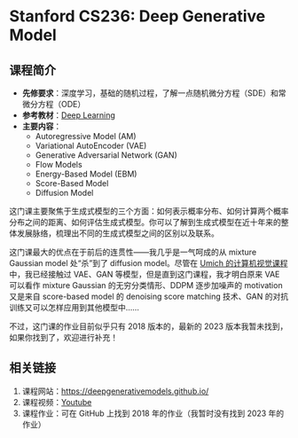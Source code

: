 # Stanford CS236: Deep Generative Model

## 课程简介

- **先修要求**：深度学习，基础的随机过程，了解一点随机微分方程（SDE）和常微分方程（ODE）
- **参考教材**：[Deep Learning](https://www.deeplearningbook.org/)
- **主要内容**：
    - Autoregressive Model (AM)
    - Variational AutoEncoder (VAE)
    - Generative Adversarial Network (GAN)
    - Flow Models
    - Energy-Based Model (EBM)
    - Score-Based Model
    - Diffusion Model

这门课主要聚焦于生成式模型的三个方面：如何表示概率分布、如何计算两个概率分布之间的距离、如何评估生成式模型。你可以了解到生成式模型在近十年来的整体发展脉络，梳理出不同的生成式模型之间的区别以及联系。

这门课最大的优点在于前后的连贯性——我几乎是一气呵成的从 mixture Gaussian model 处“杀”到了 diffusion model。尽管在 [Umich 的计算机视觉课程](../computer-vision/EECS498.008.md) 中，我已经接触过 VAE、GAN 等模型，但是直到这门课程，我才明白原来 VAE 可以看作 mixture Gaussian 的无穷分类情形、DDPM 逐步加噪声的 motivation 又是来自 score-based model 的 denoising score matching 技术、GAN 的对抗训练又可以怎样应用到其他模型中……

不过，这门课的作业目前似乎只有 2018 版本的，最新的 2023 版本我暂未找到，如果你找到了，欢迎进行补充！

## 相关链接

1. 课程网站：<https://deepgenerativemodels.github.io/>
2. 课程视频：[Youtube](https://www.youtube.com/watch?v=XZ0PMRWXBEU&list=PLoROMvodv4rPOWA-omMM6STXaWW4FvJT8>)
3. 课程作业：可在 GitHub 上找到 2018 年的作业（我暂时没有找到 2023 年的作业）

